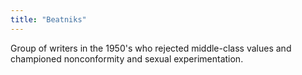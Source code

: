 ```yaml
---
title: "Beatniks"
---
```

Group of writers in the 1950's who rejected middle-class values and championed nonconformity and sexual experimentation.

